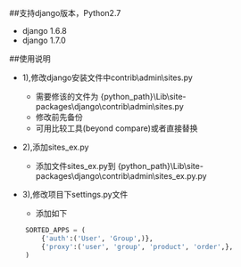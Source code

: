 
##支持django版本，Python2.7

* django 1.6.8
* django 1.7.0

##使用说明

* 1),修改django安装文件中contrib\admin\sites.py
    *  需要修该的文件为 {python_path}\Lib\site-packages\django\contrib\admin\sites.py
    *  修改前先备份
    *  可用比较工具(beyond compare)或者直接替换

* 2),添加sites_ex.py
    *  添加文件sites_ex.py到 {python_path}\Lib\site-packages\django\contrib\admin\sites_ex.py.py

* 3),修改项目下settings.py文件
    *  添加如下
```python
    SORTED_APPS = (
        {'auth':('User', 'Group',)},
        {'proxy':('user', 'group', 'product', 'order',},
    )
```